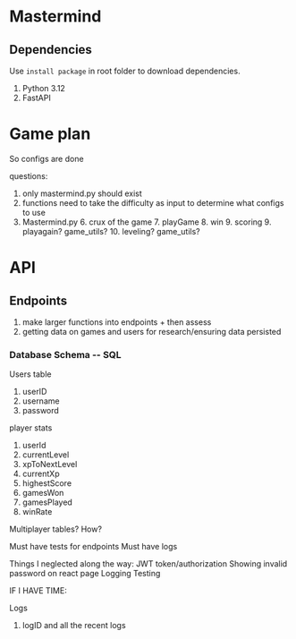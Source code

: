 # Mastermind
## Dependencies
Use `install package` in root folder to download dependencies.
1. Python 3.12
2. FastAPI

# Game plan
So configs are done

questions:
1. only mastermind.py should exist
2. functions need to take the difficulty as input to determine what configs to use
5. Mastermind.py
   6. crux of the game
   7. playGame
   8. win
   9. scoring
   9. playagain? game_utils?
   10. leveling? game_utils?


# API
## Endpoints
1. make larger functions into endpoints + then assess
2. getting data on games and users for research/ensuring data persisted

### Database Schema -- SQL
Users table
1. userID
2. username
2. password

player stats
1. userId
2. currentLevel
3. xpToNextLevel
4. currentXp
5. highestScore
6. gamesWon
7. gamesPlayed
8. winRate

Multiplayer tables? How?

Must have tests for endpoints
Must have logs

Things I neglected along the way:
JWT token/authorization
Showing invalid password on react page 
Logging
Testing

IF I HAVE TIME:

Logs
1. logID and all the recent logs